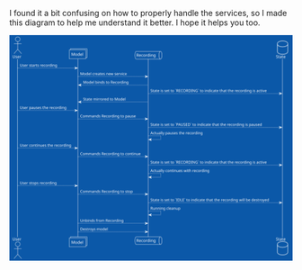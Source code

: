 I found it a bit confusing on how to properly handle the services, so I made this diagram
to help me understand it better. I hope it helps you too.

![Diagram](model.svg)